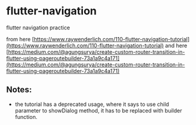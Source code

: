 # flutter-navigation
flutter navigation practice

from here [https://www.raywenderlich.com/110-flutter-navigation-tutorial](https://www.raywenderlich.com/110-flutter-navigation-tutorial)
and here [https://medium.com/@agungsurya/create-custom-router-transition-in-flutter-using-pageroutebuilder-73a1a9c4a171](https://medium.com/@agungsurya/create-custom-router-transition-in-flutter-using-pageroutebuilder-73a1a9c4a171)



## Notes:
- the tutorial has a deprecated usage, where it says to use child parameter to showDialog method, it has to be replaced with builder function.

